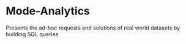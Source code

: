 # Mode-Analytics

Presents the ad-hoc requests and solutions of real world datasets by building SQL queries 

